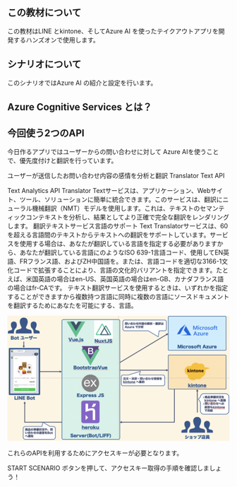 ## この教材について

この教材はLINE とkintone、そしてAzure AI を使ったテイクアウトアプリを開発するハンズオンで使用します。

## シナリオについて

このシナリオではAzure AI の紹介と設定を行います。

## Azure Cognitive Services とは？

## 今回使う2つのAPI

今日作るアプリではユーザーからの問い合わせに対して
Azure AIを使うことで、優先度付けと翻訳を行っています。

ユーザーが送信したお問い合わせ内容の感情を分析と翻訳
Translator Text API

Text Analytics API
Translator Textサービスは、アプリケーション、Webサイト、ツール、ソリューションに簡単に統合できます。このサービスは、翻訳にニューラル機械翻訳（NMT）モデルを使用します。これは、テキストのセマンティックコンテキストを分析し、結果としてより正確で完全な翻訳をレンダリングします。
翻訳テキストサービス言語のサポート
Text Translatorサービスは、60を超える言語間のテキストからテキストへの翻訳をサポートしています。サービスを使用する場合は、あなたが翻訳している言語を指定する必要がありますから、あなたが翻訳している言語にのようなISO 639-1言語コード、使用してEN英語、FRフランス語、およびZH中国語を。または、言語コードを適切な3166-1文化コードで拡張することにより、言語の文化的バリアントを指定できます。たとえば、米国英語の場合はen-US、英国英語の場合はen-GB、カナダフランス語の場合はfr-CAです。
テキスト翻訳サービスを使用するときは、いずれかを指定することができますから複数持つ言語に同時に複数の言語にソースドキュメントを翻訳するためにあなたを可能にする、言語。

![システム構成](https://raw.githubusercontent.com/torisankanasan/katacoda-scenarios/master/SetupAzureAI/images/handson_sysytem_archtecture.png)

これらのAPIを利用するためにアクセスキーが必要となります。

START SCENARIO ボタンを押して、アクセスキー取得の手順を確認しましょう！

